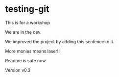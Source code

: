 # testing-git
This is for a workshop

We are in the dev.

We improved the project by adding this sentence to it.

More monies means laser!!

Readme is safe now

Version v0.2

